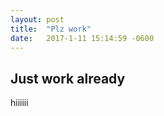 ```yaml
---
layout: post
title:  "Plz work"
date:   2017-1-11 15:14:59 -0600
---
```


## Just work already

hiiiiii
